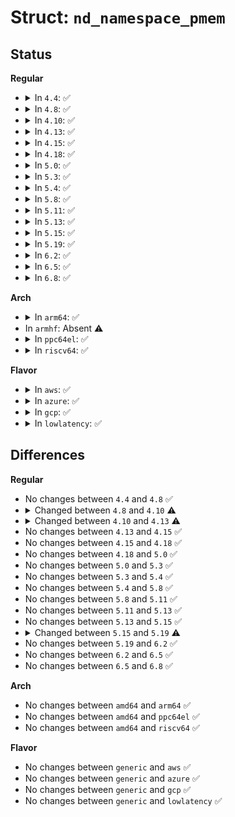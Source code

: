 # Struct: <code>nd_namespace_pmem</code>

## Status
<b>Regular</b>
<ul>
<li>
<details>
<summary>In <code>4.4</code>: ✅</summary>

```c
struct nd_namespace_pmem {
    struct nd_namespace_io nsio;
    char *alt_name;
    u8 *uuid;
};
```
</details>
</li>
<li>
<details>
<summary>In <code>4.8</code>: ✅</summary>

```c
struct nd_namespace_pmem {
    struct nd_namespace_io nsio;
    char *alt_name;
    u8 *uuid;
};
```
</details>
</li>
<li>
<details>
<summary>In <code>4.10</code>: ✅</summary>

```c
struct nd_namespace_pmem {
    struct nd_namespace_io nsio;
    char *alt_name;
    u8 *uuid;
    int id;
};
```
</details>
</li>
<li>
<details>
<summary>In <code>4.13</code>: ✅</summary>

```c
struct nd_namespace_pmem {
    struct nd_namespace_io nsio;
    long unsigned int lbasize;
    char *alt_name;
    u8 *uuid;
    int id;
};
```
</details>
</li>
<li>
<details>
<summary>In <code>4.15</code>: ✅</summary>

```c
struct nd_namespace_pmem {
    struct nd_namespace_io nsio;
    long unsigned int lbasize;
    char *alt_name;
    u8 *uuid;
    int id;
};
```
</details>
</li>
<li>
<details>
<summary>In <code>4.18</code>: ✅</summary>

```c
struct nd_namespace_pmem {
    struct nd_namespace_io nsio;
    long unsigned int lbasize;
    char *alt_name;
    u8 *uuid;
    int id;
};
```
</details>
</li>
<li>
<details>
<summary>In <code>5.0</code>: ✅</summary>

```c
struct nd_namespace_pmem {
    struct nd_namespace_io nsio;
    long unsigned int lbasize;
    char *alt_name;
    u8 *uuid;
    int id;
};
```
</details>
</li>
<li>
<details>
<summary>In <code>5.3</code>: ✅</summary>

```c
struct nd_namespace_pmem {
    struct nd_namespace_io nsio;
    long unsigned int lbasize;
    char *alt_name;
    u8 *uuid;
    int id;
};
```
</details>
</li>
<li>
<details>
<summary>In <code>5.4</code>: ✅</summary>

```c
struct nd_namespace_pmem {
    struct nd_namespace_io nsio;
    long unsigned int lbasize;
    char *alt_name;
    u8 *uuid;
    int id;
};
```
</details>
</li>
<li>
<details>
<summary>In <code>5.8</code>: ✅</summary>

```c
struct nd_namespace_pmem {
    struct nd_namespace_io nsio;
    long unsigned int lbasize;
    char *alt_name;
    u8 *uuid;
    int id;
};
```
</details>
</li>
<li>
<details>
<summary>In <code>5.11</code>: ✅</summary>

```c
struct nd_namespace_pmem {
    struct nd_namespace_io nsio;
    long unsigned int lbasize;
    char *alt_name;
    u8 *uuid;
    int id;
};
```
</details>
</li>
<li>
<details>
<summary>In <code>5.13</code>: ✅</summary>

```c
struct nd_namespace_pmem {
    struct nd_namespace_io nsio;
    long unsigned int lbasize;
    char *alt_name;
    u8 *uuid;
    int id;
};
```
</details>
</li>
<li>
<details>
<summary>In <code>5.15</code>: ✅</summary>

```c
struct nd_namespace_pmem {
    struct nd_namespace_io nsio;
    long unsigned int lbasize;
    char *alt_name;
    u8 *uuid;
    int id;
};
```
</details>
</li>
<li>
<details>
<summary>In <code>5.19</code>: ✅</summary>

```c
struct nd_namespace_pmem {
    struct nd_namespace_io nsio;
    long unsigned int lbasize;
    char *alt_name;
    uuid_t *uuid;
    int id;
};
```
</details>
</li>
<li>
<details>
<summary>In <code>6.2</code>: ✅</summary>

```c
struct nd_namespace_pmem {
    struct nd_namespace_io nsio;
    long unsigned int lbasize;
    char *alt_name;
    uuid_t *uuid;
    int id;
};
```
</details>
</li>
<li>
<details>
<summary>In <code>6.5</code>: ✅</summary>

```c
struct nd_namespace_pmem {
    struct nd_namespace_io nsio;
    long unsigned int lbasize;
    char *alt_name;
    uuid_t *uuid;
    int id;
};
```
</details>
</li>
<li>
<details>
<summary>In <code>6.8</code>: ✅</summary>

```c
struct nd_namespace_pmem {
    struct nd_namespace_io nsio;
    long unsigned int lbasize;
    char *alt_name;
    uuid_t *uuid;
    int id;
};
```
</details>
</li>
</ul>
<b>Arch</b>
<ul>
<li>
<details>
<summary>In <code>arm64</code>: ✅</summary>

```c
struct nd_namespace_pmem {
    struct nd_namespace_io nsio;
    long unsigned int lbasize;
    char *alt_name;
    u8 *uuid;
    int id;
};
```
</details>
</li>
<li>
In <code>armhf</code>: Absent ⚠️
</li>
<li>
<details>
<summary>In <code>ppc64el</code>: ✅</summary>

```c
struct nd_namespace_pmem {
    struct nd_namespace_io nsio;
    long unsigned int lbasize;
    char *alt_name;
    u8 *uuid;
    int id;
};
```
</details>
</li>
<li>
<details>
<summary>In <code>riscv64</code>: ✅</summary>

```c
struct nd_namespace_pmem {
    struct nd_namespace_io nsio;
    long unsigned int lbasize;
    char *alt_name;
    u8 *uuid;
    int id;
};
```
</details>
</li>
</ul>
<b>Flavor</b>
<ul>
<li>
<details>
<summary>In <code>aws</code>: ✅</summary>

```c
struct nd_namespace_pmem {
    struct nd_namespace_io nsio;
    long unsigned int lbasize;
    char *alt_name;
    u8 *uuid;
    int id;
};
```
</details>
</li>
<li>
<details>
<summary>In <code>azure</code>: ✅</summary>

```c
struct nd_namespace_pmem {
    struct nd_namespace_io nsio;
    long unsigned int lbasize;
    char *alt_name;
    u8 *uuid;
    int id;
};
```
</details>
</li>
<li>
<details>
<summary>In <code>gcp</code>: ✅</summary>

```c
struct nd_namespace_pmem {
    struct nd_namespace_io nsio;
    long unsigned int lbasize;
    char *alt_name;
    u8 *uuid;
    int id;
};
```
</details>
</li>
<li>
<details>
<summary>In <code>lowlatency</code>: ✅</summary>

```c
struct nd_namespace_pmem {
    struct nd_namespace_io nsio;
    long unsigned int lbasize;
    char *alt_name;
    u8 *uuid;
    int id;
};
```
</details>
</li>
</ul>

## Differences
<b>Regular</b>
<ul>
<li>
No changes between <code>4.4</code> and <code>4.8</code> ✅
</li>
<li>
<details>
<summary>Changed between <code>4.8</code> and <code>4.10</code> ⚠️</summary>
<ul>
<li>
<b>Field added. </b>
<code>int id</code>
</li>
</ul>
</details>
</li>
<li>
<details>
<summary>Changed between <code>4.10</code> and <code>4.13</code> ⚠️</summary>
<ul>
<li>
<b>Field added. </b>
<code>long unsigned int lbasize</code>
</li>
</ul>
</details>
</li>
<li>
No changes between <code>4.13</code> and <code>4.15</code> ✅
</li>
<li>
No changes between <code>4.15</code> and <code>4.18</code> ✅
</li>
<li>
No changes between <code>4.18</code> and <code>5.0</code> ✅
</li>
<li>
No changes between <code>5.0</code> and <code>5.3</code> ✅
</li>
<li>
No changes between <code>5.3</code> and <code>5.4</code> ✅
</li>
<li>
No changes between <code>5.4</code> and <code>5.8</code> ✅
</li>
<li>
No changes between <code>5.8</code> and <code>5.11</code> ✅
</li>
<li>
No changes between <code>5.11</code> and <code>5.13</code> ✅
</li>
<li>
No changes between <code>5.13</code> and <code>5.15</code> ✅
</li>
<li>
<details>
<summary>Changed between <code>5.15</code> and <code>5.19</code> ⚠️</summary>
<ul>
<li>
<b>Field type changed. </b>
<code>u8 *uuid</code> ➡️ <code>uuid_t *uuid</code>
</li>
</ul>
</details>
</li>
<li>
No changes between <code>5.19</code> and <code>6.2</code> ✅
</li>
<li>
No changes between <code>6.2</code> and <code>6.5</code> ✅
</li>
<li>
No changes between <code>6.5</code> and <code>6.8</code> ✅
</li>
</ul>
<b>Arch</b>
<ul>
<li>
No changes between <code>amd64</code> and <code>arm64</code> ✅
</li>
<li>
No changes between <code>amd64</code> and <code>ppc64el</code> ✅
</li>
<li>
No changes between <code>amd64</code> and <code>riscv64</code> ✅
</li>
</ul>
<b>Flavor</b>
<ul>
<li>
No changes between <code>generic</code> and <code>aws</code> ✅
</li>
<li>
No changes between <code>generic</code> and <code>azure</code> ✅
</li>
<li>
No changes between <code>generic</code> and <code>gcp</code> ✅
</li>
<li>
No changes between <code>generic</code> and <code>lowlatency</code> ✅
</li>
</ul>
